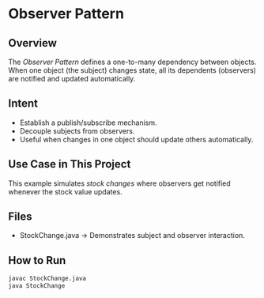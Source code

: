 # Observer Pattern

## Overview
The *Observer Pattern* defines a one-to-many dependency between objects.  
When one object (the subject) changes state, all its dependents (observers) are notified and updated automatically.

## Intent
- Establish a publish/subscribe mechanism.
- Decouple subjects from observers.
- Useful when changes in one object should update others automatically.

## Use Case in This Project
This example simulates *stock changes* where observers get notified whenever the stock value updates.

## Files
- StockChange.java → Demonstrates subject and observer interaction.

## How to Run
```bash
javac StockChange.java
java StockChange